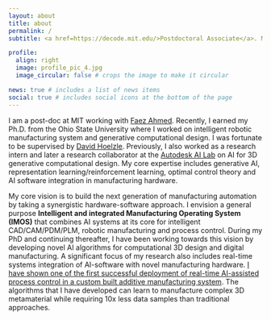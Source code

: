 ```yaml
---
layout: about
title: about
permalink: /
subtitle: <a href=https://decode.mit.edu/>Postdoctoral Associate</a>. MechE. MIT

profile:
  align: right
  image: profile_pic_4.jpg
  image_circular: false # crops the image to make it circular

news: true # includes a list of news items
social: true # includes social icons at the bottom of the page
---
```


I am a post-doc at MIT working with [Faez Ahmed](https://meche.mit.edu/people/faculty/faez@MIT.EDU). Recently, I earned my Ph.D. from the Ohio State University where I worked on intelligent robotic manufacturing system and generative computational design. I was fortunate to be supervised by [David Hoelzle](https://mae.osu.edu/people/hoelzle.1). Previously, I also worked as a research intern and later a research collaborator at the [Autodesk AI Lab](https://www.research.autodesk.com/) on AI for 3D generative computational design. My core expertise includes generative AI, representation learning/reinforcement learning, optimal control theory and AI software integration in manufacturing hardware. 



My core vision is to build the next generation of manufacturing automation by taking a synergistic hardware-software approach. I envision a general purpose **Intelligent and integrated Manufacturing Operating System (IMOS)** that combines AI systems at its core for intelligent CAD/CAM/PDM/PLM, robotic manufacturing and process control. During my PhD and continuing thereafter, I have been working towards this vision by developing novel AI algorithms for computational 3D design and digital manufacturing. A significant focus of my research also includes real-time systems integration of AI-software with novel manufacturing hardware. [I have shown one of the first successful deployment of real-time AI-assisted process control in a custom built additive manufacturing system](/publications/). The algorithms that I have developed can learn to manufacture complex 3D metamaterial while requiring 10x less data samples than traditional approaches.

